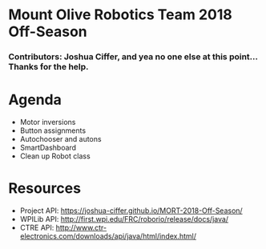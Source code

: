 # Mount Olive Robotics Team 2018 Off-Season
### Contributors: Joshua Ciffer, and yea no one else at this point... Thanks for the help.

# Agenda
- Motor inversions
- Button assignments
- Autochooser and autons
- SmartDashboard
- Clean up Robot class


# Resources
- Project API: https://joshua-ciffer.github.io/MORT-2018-Off-Season/
- WPILib API: http://first.wpi.edu/FRC/roborio/release/docs/java/
- CTRE API: http://www.ctr-electronics.com/downloads/api/java/html/index.html/
